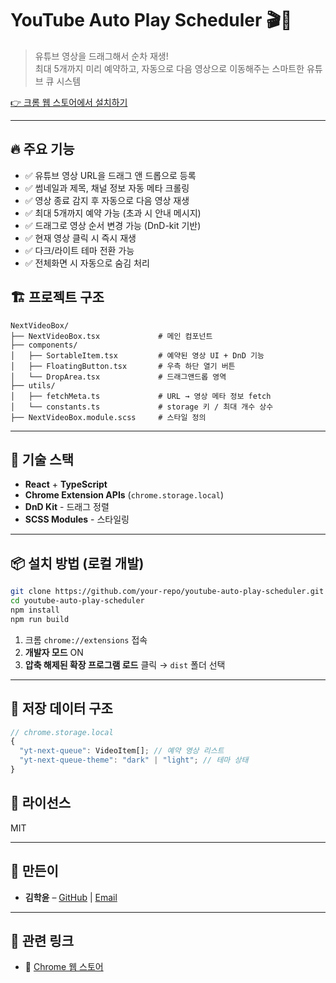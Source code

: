 # YouTube Auto Play Scheduler 🎬📅

> 유튜브 영상을 드래그해서 순차 재생!  
> 최대 5개까지 미리 예약하고, 자동으로 다음 영상으로 이동해주는 스마트한 유튜브 큐 시스템

[👉 크롬 웹 스토어에서 설치하기](https://chromewebstore.google.com/detail/youtube-auto-play-schedul/oppeolimnoaekacfonpohdmdeapgdmad)

---

## 🔥 주요 기능

- ✅ 유튜브 영상 URL을 드래그 앤 드롭으로 등록
- ✅ 썸네일과 제목, 채널 정보 자동 메타 크롤링
- ✅ 영상 종료 감지 후 자동으로 다음 영상 재생
- ✅ 최대 5개까지 예약 가능 (초과 시 안내 메시지)
- ✅ 드래그로 영상 순서 변경 가능 (DnD-kit 기반)
- ✅ 현재 영상 클릭 시 즉시 재생
- ✅ 다크/라이트 테마 전환 가능
- ✅ 전체화면 시 자동으로 숨김 처리


## 🏗️ 프로젝트 구조

```
NextVideoBox/
├── NextVideoBox.tsx             # 메인 컴포넌트
├── components/
│   ├── SortableItem.tsx         # 예약된 영상 UI + DnD 기능
│   ├── FloatingButton.tsx       # 우측 하단 열기 버튼
│   └── DropArea.tsx             # 드래그앤드롭 영역
├── utils/
│   ├── fetchMeta.ts             # URL → 영상 메타 정보 fetch
│   └── constants.ts             # storage 키 / 최대 개수 상수
├── NextVideoBox.module.scss     # 스타일 정의
```

---

## 🧪 기술 스택

- **React** + **TypeScript**
- **Chrome Extension APIs** (`chrome.storage.local`)
- **DnD Kit** - 드래그 정렬
- **SCSS Modules** - 스타일링
---

## 📦 설치 방법 (로컬 개발)

```bash
git clone https://github.com/your-repo/youtube-auto-play-scheduler.git
cd youtube-auto-play-scheduler
npm install
npm run build
```

1. 크롬 `chrome://extensions` 접속
2. **개발자 모드** ON
3. **압축 해제된 확장 프로그램 로드** 클릭 → `dist` 폴더 선택

---

## 💾 저장 데이터 구조

```ts
// chrome.storage.local
{
  "yt-next-queue": VideoItem[]; // 예약 영상 리스트
  "yt-next-queue-theme": "dark" | "light"; // 테마 상태
}
```

## 📄 라이선스

MIT

---

## 🙌 만든이

- **김학윤** – [GitHub](https://github.com/hyoonchild) | [Email](mailto:hyoonchild@gmail.com)

---

## 📎 관련 링크

- 🔗 [Chrome 웹 스토어](https://chromewebstore.google.com/detail/youtube-auto-play-schedul/oppeolimnoaekacfonpohdmdeapgdmad?hl=ko)